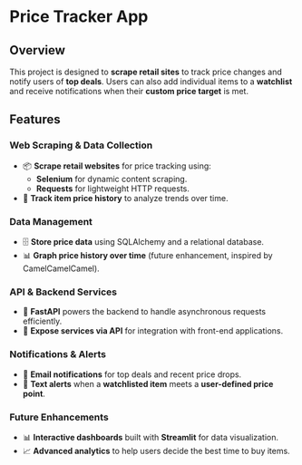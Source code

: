 # Price Tracker App

## Overview

This project is designed to **scrape retail sites** to track price changes and notify users of **top deals**. Users can also add individual items to a **watchlist** and receive notifications when their **custom price target** is met.

## Features

### Web Scraping & Data Collection
- 📦 **Scrape retail websites** for price tracking using:
  - **Selenium** for dynamic content scraping.
  - **Requests** for lightweight HTTP requests.
- 🛒 **Track item price history** to analyze trends over time.

### Data Management
- 🗄️ **Store price data** using SQLAlchemy and a relational database.
- 📊 **Graph price history over time** (future enhancement, inspired by CamelCamelCamel).

### API & Backend Services
- 🚀 **FastAPI** powers the backend to handle asynchronous requests efficiently.
- 🔄 **Expose services via API** for integration with front-end applications.

### Notifications & Alerts
- 📧 **Email notifications** for top deals and recent price drops.
- 📱 **Text alerts** when a **watchlisted item** meets a **user-defined price point**.

### Future Enhancements
- 📊 **Interactive dashboards** built with **Streamlit** for data visualization.
- 📈 **Advanced analytics** to help users decide the best time to buy items.

